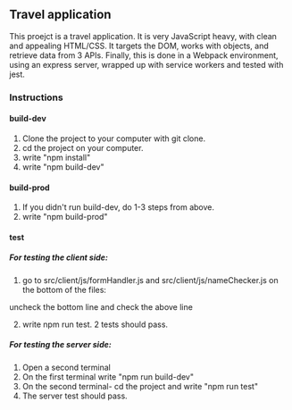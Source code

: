 ## Travel application

This proejct is a travel application. It is very JavaScript heavy, with clean and appealing HTML/CSS. It targets the DOM, works with objects, and retrieve data from 3 APIs. Finally, this is done in a Webpack environment, using an express server, wrapped up with service workers and tested with jest.

### Instructions

#### build-dev

1) Clone the project to your computer with git clone.
2) cd the project on your computer.
3) write "npm install"
4) write "npm build-dev"

#### build-prod

1) If you didn't run build-dev, do 1-3 steps from above.
2) write "npm build-prod"

#### test

##### For testing the client side:

1) go to src/client/js/formHandler.js and src/client/js/nameChecker.js
on the bottom of the files:

uncheck the bottom line and check the above line

2) write npm run test. 2 tests should pass.


##### For testing the server side:

1) Open a second terminal
2) On the first terminal write "npm run build-dev"
3) On the second terminal- cd the project and write "npm run test"
4) The server test should pass.






